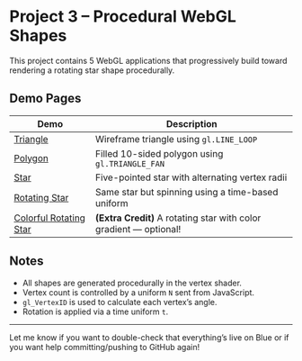 # Project 3 – Procedural WebGL Shapes

This project contains 5 WebGL applications that progressively build toward rendering a rotating star shape procedurally.

## Demo Pages

| Demo                    | Description                         |
|-------------------------|-------------------------------------|
| [Triangle](https://blue.cs.sonoma.edu/~kmaldonado/CS-351/Project-3/triangle.html) | Wireframe triangle using `gl.LINE_LOOP` |
| [Polygon](https://blue.cs.sonoma.edu/~kmaldonado/CS-351/Project-3/polygon.html)   | Filled 10-sided polygon using `gl.TRIANGLE_FAN` |
| [Star](https://blue.cs.sonoma.edu/~kmaldonado/CS-351/Project-3/star.html)         | Five-pointed star with alternating vertex radii |
| [Rotating Star](https://blue.cs.sonoma.edu/~kmaldonado/CS-351/Project-3/rotating-star.html) | Same star but spinning using a time-based uniform |
| [Colorful Rotating Star](https://blue.cs.sonoma.edu/~kmaldonado/CS-351/Project-3/colorful-rotating-star.html) | **(Extra Credit)** A rotating star with color gradient — optional! |

## Notes

- All shapes are generated procedurally in the vertex shader.
- Vertex count is controlled by a uniform `N` sent from JavaScript.
- `gl_VertexID` is used to calculate each vertex’s angle.
- Rotation is applied via a time uniform `t`.

---

Let me know if you want to double-check that everything’s live on Blue or if you want help committing/pushing to GitHub again!

